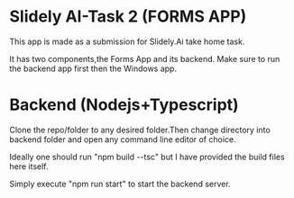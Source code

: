 # Slidely AI-Task 2 (FORMS APP)

This app is made as a submission for Slidely.Ai take home task.

It has two components,the Forms App and its backend.
Make sure to run the backend app first then the Windows app.

# Backend (Nodejs+Typescript)

Clone the repo/folder to any desired folder.Then change directory into backend folder and open any command line editor of choice.

Ideally one should run "npm build --tsc" but I have provided the build files here itself.

Simply execute "npm run start" to start the backend server.
